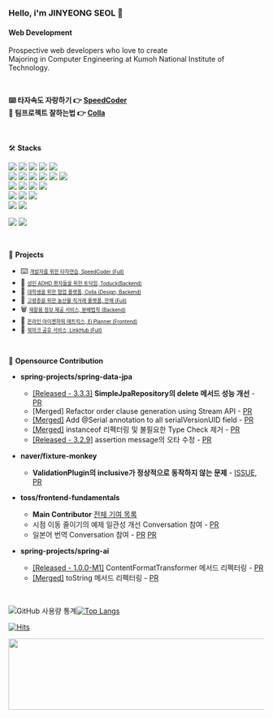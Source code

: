 ### Hello, i'm JINYEONG SEOL 👋

#### Web Development
Prospective web developers who love to create  
Majoring in Computer Engineering at Kumoh National Institute of Technology.

<br/>

**⌨️ 타자속도 자랑하기 👉 [SpeedCoder](https://speedcoder.seol.pro/)**  
**🤝 팀프로젝트 잘하는법  👉 [Colla](https://colla.so/)**

<br/>

🛠️ **Stacks**

<img src="https://img.shields.io/badge/Spring-6DB33F?style=flat-square&logo=Spring&logoColor=white"/> <img src="https://img.shields.io/badge/MySQL-4479A1?style=flat-square&logo=MySQL&logoColor=white"/> <img src="https://img.shields.io/badge/Java-007396?style=flat-square&logo=OpenJDK&logoColor=white"/> 
  <img src="https://img.shields.io/badge/Express-000000?style=flat-square&logo=express&logoColor=white">  <img src="https://img.shields.io/badge/MongoDB-47A248?style=flat-square&logo=Mongodb&logoColor=white"/>  
<img src="https://img.shields.io/badge/JavaScript-F7DF1E?style=flat-square&logo=JavaScript&logoColor=white"/> <img src="https://img.shields.io/badge/Typescript-3178C6?style=flat-square&logo=typescript&logoColor=white">  <img src="https://img.shields.io/badge/HTML5-E34F26?style=flat-square&logo=HTML5&logoColor=white">  <img src="https://img.shields.io/badge/CSS3-1572B6?style=flat-square&logo=css3&logoColor=white">  <img src="https://img.shields.io/badge/React-61DAFB?style=flat-square&logo=react&logoColor=black">  <img src="https://img.shields.io/badge/styled-component-DB7093?style=flat-square&logo=styledcomponent&logoColor=white"/>  
  <img src="https://img.shields.io/badge/Github-181717?style=flat-square&logo=github&logoColor=white"> <img src="https://img.shields.io/badge/Docker-2496ED?style=flat-square&logo=Docker&logoColor=white">  <img src="https://img.shields.io/badge/Amazon AWS-232F3E?stye=flat-square&logo=amazonaws&logoColor=white">  <img src="https://img.shields.io/badge/Github-Actions-2088FF?style=flat-square&logo=Github-actions&logoColor=white"/>    
<img src="https://img.shields.io/badge/Python-3766AB?style=flat-square&logo=Python&logoColor=white"/> <img src="https://img.shields.io/badge/C-A8B9CC?style=flat-square&logo=C&logoColor=white"/> <img src="https://img.shields.io/badge/C++-00599C?style=flat-squre &logo=c%2B%2B&logoColor=white">  
<img src="https://img.shields.io/badge/Dart-0175C2?style=flat-square&logo=Flutter&logoColor=white"/>  <img src="https://img.shields.io/badge/Flutter-02569B?style=flat-square&logo=Flutter&logoColor=white"/>


<img src="https://img.shields.io/badge/Adobe XD-FF61F6?style=flat-square&logo=Adobe-xd&logoColor=white"/>  <img src="https://img.shields.io/badge/Figma-F24E1E?style=flat-square&logo=Figma&logoColor=white"/>  

<br/>



🏁 **Projects**

- ⌨️ <a href="https://github.com/Seol-JY/SpeedCoder" style="font-size: 0.7em;">개발자를 위한 타자연습, SpeedCoder (Full)</a><br/>
- 🐥 <a href="https://github.com/toduck-App/toduck-backend" style="font-size: 0.7em;">성인 ADHD 환자들을 위한 토닥임, Toduck(Backend)</a><br/>
- 🤝 <a href="https://github.com/98OO" style="font-size: 0.7em;">대학생을 위한 협업 플랫폼, Colla (Design, Backend)</a><br/>
- 🥬 <a href="https://github.com/TEAM-NANUM" style="font-size: 0.7em;">고령층을 위한 농산물 직거래 플랫폼, 한채 (Full)</a><br/>
- 🗑️ <a href="https://github.com/Seol-JY/boonbae-backend" style="font-size: 0.7em;">재활용 정보 제공 서비스, 분배법칙 (Backend)</a><br/>
- 📍 <a href="https://github.com/kihyaa" style="font-size: 0.7em;">온라인 아이젠하워 매트릭스, Ei Planner (Frontend)</a><br/>
- 🔖 <a href="https://github.com/Seol-JY/link-hub" style="font-size: 0.7em;">북마크 공유 서비스, LinkHub (Full)</a><br/>

<br/>

🤝 **Opensource Contribution**  

- **spring-projects/spring-data-jpa**
  - [[Released - 3.3.3]](https://github.com/spring-projects/spring-data-jpa/releases/tag/3.3.3) **SimpleJpaRepository의 delete 메서드 성능 개선** - [PR](https://github.com/spring-projects/spring-data-jpa/pull/3564)
  - [Merged] Refactor order clause generation using Stream API - [PR](https://github.com/spring-projects/spring-data-jpa/pull/3611)
  - [[Merged]](https://github.com/spring-projects/spring-data-jpa/commit/55a3112cb25c37d7c82afbae637102157447e0b0) Add @Serial annotation to all serialVersionUID field - [PR](https://github.com/spring-projects/spring-data-jpa/pull/3584)
  - [[Merged]](https://github.com/spring-projects/spring-data-jpa/commit/fcdebde1e58379993670fc7d08531752f62c9c41) instanceof 리펙터링 및 불필요한 Type Check 제거 - [PR](https://github.com/spring-projects/spring-data-jpa/pull/3580)
  - [[Released - 3.2.9]](https://github.com/spring-projects/spring-data-jpa/releases/tag/3.2.9) assertion message의 오타 수정 - [PR](https://github.com/spring-projects/spring-data-jpa/pull/3565)

- **naver/fixture-monkey**
  - **ValidationPlugin의 inclusive가 정상적으로 동작하지 않는 문제** - [ISSUE](https://github.com/naver/fixture-monkey/issues/1126), [PR](https://github.com/naver/fixture-monkey/pull/1131)

- **toss/frontend-fundamentals**
  - **Main Contributor** [전체 기여 목록](https://github.com/toss/frontend-fundamentals/pulls?q=author%3ASeol-JY+)
  - 시점 이동 줄이기의 예제 일관성 개선 Conversation 참여 - [PR](https://github.com/toss/frontend-fundamentals/pull/61)
  - 일본어 번역 Conversation 참여 - [PR](https://github.com/toss/frontend-fundamentals/pull/92) [PR](https://github.com/toss/frontend-fundamentals/pull/118)

- **spring-projects/spring-ai**
  - [[Released - 1.0.0-M1]](https://github.com/spring-projects/spring-ai/releases/tag/v1.0.0-M1) ContentFormatTransformer 메서드 리펙터링 - [PR](https://github.com/spring-projects/spring-ai/pull/183)
  - [[Merged]](https://github.com/spring-projects/spring-ai/commit/9bd963567486ee439fcd1d139a33db251fac4597) toString 메서드 리펙터링 - [PR](https://github.com/spring-projects/spring-ai/pull/173)



<br/>


![GitHub 사용량 통계](https://github-readme-stats.vercel.app/api?username=Seol-JY&include_all_commits=true&include_orgs=true&show_icons=true&hide_border=true)[![Top Langs](https://github-readme-stats.vercel.app/api/top-langs/?username=Seol-JY&langs_count=8&layout=compact&include_orgs=true&theme=transparent&hide_border=true)](https://github.com/anuraghazra/github-readme-stats)





</a> [![Hits](https://hits.seeyoufarm.com/api/count/incr/badge.svg?url=https%3A%2F%2Fgithub.com%2FSeol-JY&count_bg=%2379C83D&title_bg=%23555555&icon=&icon_color=%23E7E7E7&title=hits&edge_flat=true)](https://hits.seeyoufarm.com)

<a href="https://github.com/devxb/gitanimals">
  <img
    src="https://render.gitanimals.org/lines/Seol-JY?pet-id=614512665279706100"
    width="800"
    height="140"
  />
</a>
  
